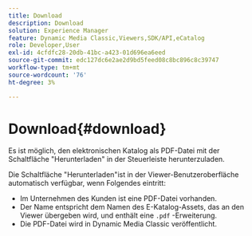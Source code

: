 ```yaml
---
title: Download
description: Download
solution: Experience Manager
feature: Dynamic Media Classic,Viewers,SDK/API,eCatalog
role: Developer,User
exl-id: 4cfdfc28-20db-41bc-a423-01d696ea6eed
source-git-commit: edc127dc6e2ae2d9bd5feed08c8bc896c8c39747
workflow-type: tm+mt
source-wordcount: '76'
ht-degree: 3%

---
```


# Download{#download}

Es ist möglich, den elektronischen Katalog als PDF-Datei mit der Schaltfläche &quot;Herunterladen&quot; in der Steuerleiste herunterzuladen.

Die Schaltfläche &quot;Herunterladen&quot;ist in der Viewer-Benutzeroberfläche automatisch verfügbar, wenn Folgendes eintritt:

* Im Unternehmen des Kunden ist eine PDF-Datei vorhanden.
* Der Name entspricht dem Namen des E-Katalog-Assets, das an den Viewer übergeben wird, und enthält eine `.pdf` -Erweiterung.
* Die PDF-Datei wird in Dynamic Media Classic veröffentlicht.
